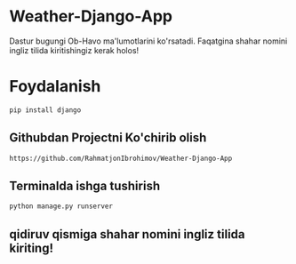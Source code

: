 # Weather-Django-App

Dastur bugungi Ob-Havo ma'lumotlarini ko'rsatadi.
Faqatgina shahar nomini ingliz tilida kiritishingiz kerak holos!

# Foydalanish
```bash
pip install django
```
## Githubdan Projectni Ko'chirib olish
```bash
https://github.com/RahmatjonIbrohimov/Weather-Django-App
```
## Terminalda ishga tushirish
```bash
python manage.py runserver
```
## qidiruv qismiga shahar nomini ingliz tilida kiriting!
